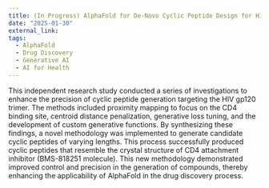 ```yaml
---
title: (In Progress) AlphaFold for De-Novo Cyclic Peptide Design for HIV
date: "2025-01-30"
external_link: 
tags:
  - AlphaFold
  - Drug Discovery
  - Generative AI
  - AI for Health
---
```


This independent research study conducted a series of investigations to enhance the precision of cyclic peptide generation targeting the HIV gp120 trimer. The methods included proximity mapping to focus on the CD4 binding site, centroid distance penalization, generative loss tuning, and the development of custom generative functions. By synthesizing these findings, a novel methodology was implemented to generate candidate cyclic peptides of varying lengths. This process successfully produced cyclic peptides that resemble the crystal structure of CD4 attachment inhibitor (BMS-818251 molecule). This new methodology demonstrated improved control and precision in the generation of compounds, thereby enhancing the applicability of AlphaFold in the drug discovery process.


<!--more-->
